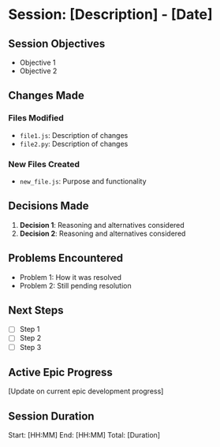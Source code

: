 # Session: [Description] - [Date]

## Session Objectives
- Objective 1
- Objective 2

## Changes Made
### Files Modified
- `file1.js`: Description of changes
- `file2.py`: Description of changes

### New Files Created
- `new_file.js`: Purpose and functionality

## Decisions Made
1. **Decision 1**: Reasoning and alternatives considered
2. **Decision 2**: Reasoning and alternatives considered

## Problems Encountered
- Problem 1: How it was resolved
- Problem 2: Still pending resolution

## Next Steps
- [ ] Step 1
- [ ] Step 2
- [ ] Step 3

## Active Epic Progress
[Update on current epic development progress]

## Session Duration
Start: [HH:MM]
End: [HH:MM]
Total: [Duration]

